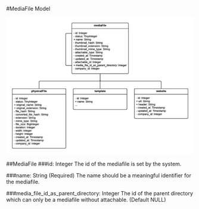 #MediaFile Model

![mediaFile model class diagram](./diagram.png)

##MediaFile
###id: Integer
The id of the mediafile is set by the system.

###name: String (Required)
The name should be a meaningful identifier for the mediafile.

###media_file_id_as_parent_directory: Integer
The id of the parent directory which can only be a mediafile without attachable. (Default NULL)

